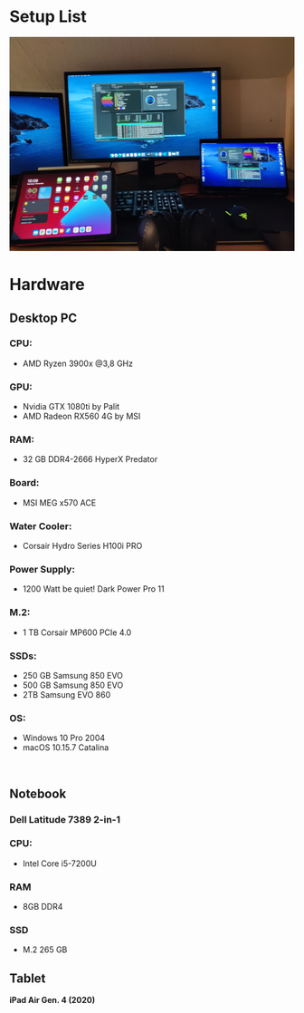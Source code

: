 # Setup List

![overview](overview.jpg)

# Hardware

## Desktop PC
### CPU:
- AMD Ryzen 3900x @3,8 GHz

### GPU: 
   + Nvidia GTX 1080ti by Palit
   + AMD Radeon RX560 4G by MSI

### RAM: 
- 32 GB DDR4-2666 HyperX Predator

### Board:
- MSI MEG x570 ACE

### Water Cooler:
- Corsair Hydro Series H100i PRO

### Power Supply:
- 1200 Watt be quiet! Dark Power Pro 11

### M.2:
- 1 TB Corsair MP600 PCIe 4.0

### SSDs:
- 250 GB Samsung 850 EVO
- 500 GB Samsung 850 EVO
- 2TB Samsung EVO 860

### OS:
- Windows 10 Pro 2004 
- macOS 10.15.7 Catalina

<br />

## Notebook
### Dell Latitude 7389 2-in-1

### CPU:
- Intel Core i5-7200U

### RAM
- 8GB DDR4

### SSD
- M.2 265 GB

## Tablet

**iPad Air Gen. 4 (2020)**